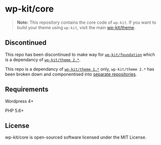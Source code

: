 # wp-kit/core

> **Note:** This repository contains the core code of ```wp-kit```. If you want to build your theme using ```wp-kit```, visit the main [wp-kit/theme](https://github.com/wp-kit/theme).

## Discontinued

This repo has been discontinued to make way for [```wp-kit/foundation```](https://github.com/wp-kit/foundation) which is a dependancy of [```wp-kit/theme 2.*```](https://github.com/wp-kit/theme).

This repo is a dependancy of [```wp-kit/theme 1.*```](https://github.com/wp-kit/theme/releases/tag/1.5.5) only, ```wp-kit/theme 2.*``` has been broken down and componentised into [separate repositories](https://github.com/wp-kit).

## Requirements

Wordpress 4+

PHP 5.6+

## License

wp-kit/core is open-sourced software licensed under the MIT License.
